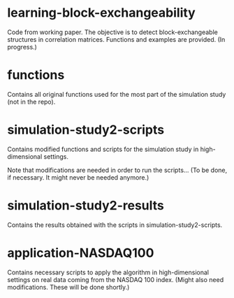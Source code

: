 # learning-block-exchangeability
Code from working paper. The objective is to detect block-exchangeable structures in correlation matrices. Functions and examples are provided. (In progress.)

# functions
Contains all original functions used for the most part of the simulation study (not in the repo).

# simulation-study2-scripts
Contains modified functions and scripts for the simulation study in high-dimensional settings.

Note that modifications are needed in order to run the scripts... (To be done, if necessary. It might never be needed anymore.)

# simulation-study2-results
Contains the results obtained with the scripts in simulation-study2-scripts.

# application-NASDAQ100
Contains necessary scripts to apply the algorithm in high-dimensional settings on real data coming from the NASDAQ 100 index.
(Might also need modifications. These will be done shortly.)